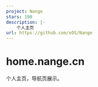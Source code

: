 ```yaml
---
project: Nange
stars: 190
description: |-
    个人主页
url: https://github.com/xOS/Nange
---
```


# home.nange.cn
个人主页，导航页展示。

